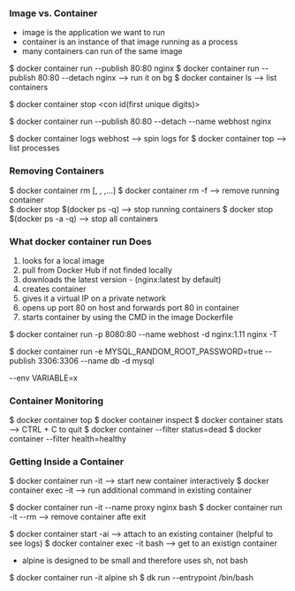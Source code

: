### Image vs. Container

- image is the application we want to run
- container is an instance of that image running as a process 
- many containers can run of the same image 

$ docker container run --publish 80:80 nginx 
$ docker container run --publish 80:80 --detach nginx --> run it on bg
$ docker container ls --> list containers 

$ docker container stop <con id(first unique digits)>

$ docker container run --publish 80:80 --detach --name webhost nginx

$ docker container logs webhost --> spin logs for 
$ docker container top <container> --> list processes 

### Removing Containers 

$ docker container rm [<con id1>, <con id2>, <con id3>,...]
$ docker container rm -f --> remove running container  
$ docker stop $(docker ps -q) --> stop running containers
$ docker stop $(docker ps -a -q) --> stop all containers

### What docker container run Does

1. looks for a local image 
2. pull from Docker Hub if not finded locally
3. downloads the latest version - (nginx:latest by default)
4. creates container 
5. gives it a virtual IP on a private network 
6. opens up port 80 on host and forwards port 80 in container 
7. starts container by using the CMD in the image Dockerfile 

$ docker container run -p 8080:80 --name webhost -d nginx:1.11 nginx -T

$ docker container run -e MYSQL_RANDOM_ROOT_PASSWORD=true --publish 3306:3306 --name db -d mysql

--env VARIABLE=x

### Container Monitoring 

$ docker container top <container>
$ docker container inspect <container>
$ docker container stats --> CTRL + C to quit 
$ docker container --filter status=dead
$ docker container --filter health=healthy


### Getting Inside a Container 

$ docker container run -it --> start new container interactively 
$ docker container exec -it --> run additional command in existing container 

$ docker container run -it --name proxy nginx bash
$ docker container run -it --rm <container> --> remove container afte exit 


$ docker container start -ai <container> --> attach to an existing container (helpful to see logs)
$ docker container exec -it <container> bash --> get to an existign container

- alpine is designed to be small and therefore uses sh, not bash

$ docker container run -it alpine sh
$ dk run --entrypoint /bin/bash <container>